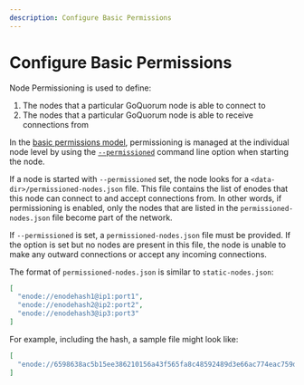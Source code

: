 ```yaml
---
description: Configure Basic Permissions
---
```


# Configure Basic Permissions

Node Permissioning is used to define:

1. The nodes that a particular GoQuorum node is able to connect to
1. The nodes that a particular GoQuorum node is able to receive connections from

In the [basic permissions model](../../Concepts/Permissioning/BasicNetworkPermissions.md), permissioning
is managed at the individual node level by using the [`--permissioned`](../../Reference/CLI-Syntax.md#permissioned)
command line option when starting the node.

If a node is started with `--permissioned` set, the node looks for a `<data-dir>/permissioned-nodes.json` file.
This file contains the list of enodes that this node can connect to and accept connections from. In other
words, if permissioning is enabled, only the nodes that are listed in the `permissioned-nodes.json` file become part of the network.

If `--permissioned` is set, a `permissioned-nodes.json` file must be provided. If the option is set but
no nodes are present in this file, the node is unable to make any outward connections or accept any
incoming connections.

The format of `permissioned-nodes.json` is similar to `static-nodes.json`:

```json
[
  "enode://enodehash1@ip1:port1",
  "enode://enodehash2@ip2:port2",
  "enode://enodehash3@ip3:port3"
]
```

For example, including the hash, a sample file might look like:

```json
[
  "enode://6598638ac5b15ee386210156a43f565fa8c48592489d3e66ac774eac759db9eb52866898cf0c5e597a1595d9e60e1a19c84f77df489324e2f3a967207c047470@127.0.0.1:30300"
]
```

